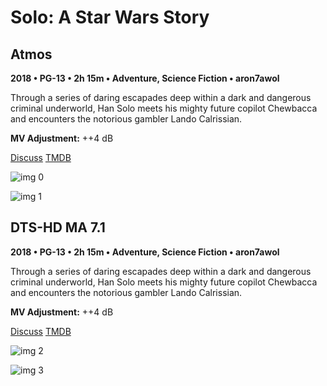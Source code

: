 # Solo: A Star Wars Story

## Atmos

**2018 • PG-13 • 2h 15m • Adventure, Science Fiction • aron7awol**

Through a series of daring escapades deep within a dark and dangerous criminal underworld, Han Solo meets his mighty future copilot Chewbacca and encounters the notorious gambler Lando Calrissian.

**MV Adjustment:** ++4 dB

[Discuss](https://www.avsforum.com/threads/bass-eq-for-filtered-movies.2995212/post-56783448)  [TMDB](348350)

![img 0](https://i.imgur.com/KfsYFVr.jpg)

![img 1](https://i.imgur.com/1M4fmD6.jpg)

## DTS-HD MA 7.1

**2018 • PG-13 • 2h 15m • Adventure, Science Fiction • aron7awol**

Through a series of daring escapades deep within a dark and dangerous criminal underworld, Han Solo meets his mighty future copilot Chewbacca and encounters the notorious gambler Lando Calrissian.

**MV Adjustment:** ++4 dB

[Discuss](https://www.avsforum.com/threads/bass-eq-for-filtered-movies.2995212/post-56783448)  [TMDB](348350)

![img 2](https://fanart.tv/fanart/movies/348350/moviethumb/untitled-han-solo-star-wars-anthology-film-5a44a9e236e7d.jpg)

![img 3](https://i.imgur.com/AppNTUd.png)

